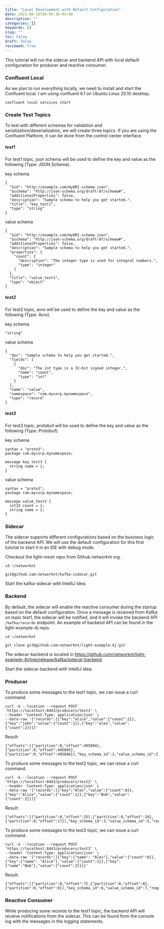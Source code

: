 ```yaml
---
title: "Local Development with Default Configuration"
date: 2021-08-16T08:09:36-04:00
description: ""
categories: []
keywords: []
slug: ""
toc: false
draft: false
reviewed: true
---
```


This tutorial will run the sidecar and backend API with local default configuration for producer and reactive consumer. 

### Confluent Local

As we plan to run everything locally, we need to install and start the Confluent local. I am using confluent 6.1 on Ubuntu Linux 20.10 desktop. 

```
confluent local services start
```

### Create Test Topics

To test with different schemas for validation and serialization/deserialization, we will create three topics. If you are using the Confluent Platform, it can be done from the control center interface. 

##### test1

For test1 topic, json schema will be used to define the key and value as the following (Type: JSON Schema).

key schema

```
{
  "$id": "http://example.com/myURI.schema.json",
  "$schema": "http://json-schema.org/draft-07/schema#",
  "additionalProperties": false,
  "description": "Sample schema to help you get started.",
  "title": "key_test1",
  "type": "string"
}
```

value schema

```
{
  "$id": "http://example.com/myURI.schema.json",
  "$schema": "http://json-schema.org/draft-07/schema#",
  "additionalProperties": false,
  "description": "Sample schema to help you get started.",
  "properties": {
    "count": {
      "description": "The integer type is used for integral numbers.",
      "type": "integer"
    }
  },
  "title": "value_test1",
  "type": "object"
}
```


##### test2


For test2 topic, avro will be used to define the key and value as the following (Type: Avro).

key schema

```
"string"
```

value schema

```
{
  "doc": "Sample schema to help you get started.",
  "fields": [
    {
      "doc": "The int type is a 32-bit signed integer.",
      "name": "count",
      "type": "int"
    }
  ],
  "name": "value",
  "namespace": "com.mycorp.mynamespace",
  "type": "record"
}
```

##### test3


For test3 topic, protobuf will be used to define the key and value as the following (Type: Protobuf).

key schema

```
syntax = "proto3";
package com.mycorp.mynamespace;

message key_test3 {
  string name = 1;
}

```

value schema

```
syntax = "proto3";
package com.mycorp.mynamespace;

message value_test3 {
  int32 count = 1;
  string name = 2;
}

```

### Sidecar

The sidecar supports different configurations based on the business logic of the backend API. We will use the default configuration for this first tutorial to start it in an IDE with debug mode.

Checkout the light-mesh repo from Github networknt org.


```
cd ~/networknt

git@github.com:networknt/kafka-sidecar.git
```

Start the kafka-sidecar with IntelliJ Idea. 


### Backend

By default, the sidecar will enable the reactive consumer during the startup based on the default configuration. Once a message is received from Kafka on topic test1, the sidecar will be notified, and it will invoke the backend API `/kafka/records` endpoint. An example of backend API can be found in the light-example-4j repo. 

```
cd ~/networknt

git clone git@github.com:networknt/light-example-4j.git
```

The sidecar-backend is located in https://github.com/networknt/light-example-4j/tree/release/kafka/sidecar-backend


Start the sidecar-backend with IntelliJ Idea.


### Producer

To produce some messages to the test1 topic, we can issue a curl command. 

```
curl -k --location --request POST 'https://localhost:8443/producers/test1' \
--header 'Content-Type: application/json' \
--data-raw '{"records":[{"key":"alice","value":{"count":2}},{"key":"john","value":{"count":1}},{"key":"alex","value":{"count":2}}]}'
```

Result: 

```
{"offsets":[{"partition":0,"offset":495894},{"partition":0,"offset":495895},{"partition":0,"offset":495896}],"key_schema_id":1,"value_schema_id":2,"requestStatus":"OK"}
```

To produce some messages to the test2 topic, we can issue a curl command. 

```
curl -k --location --request POST 'https://localhost:8443/producers/test2' \
--header 'Content-Type: application/json' \
--data-raw '{"records":[{"key":"Alex","value":{"count":0}},{"key":"Alice","value":{"count":1}},{"key":"Bob","value":{"count":2}}]}'
```

Result:

```
{"offsets":[{"partition":0,"offset":15},{"partition":0,"offset":16},{"partition":0,"offset":17}],"key_schema_id":3,"value_schema_id":5,"requestStatus":"OK"}
```

To produce some messages to the test3 topic, we can issue a curl command.

```
curl -k --location --request POST 'https://localhost:8443/producers/test3' \
--header 'Content-Type: application/json' \
--data-raw '{"records":[{"key":{"name": "Alex"},"value":{"count":0}},{"key":{"name": "Alice"},"value":{"count":1}},{"key":{"name":"Bob"},"value":{"count":2}}]}'
```

Result:

```
{"offsets":[{"partition":0,"offset":7},{"partition":0,"offset":8},{"partition":0,"offset":9}],"key_schema_id":6,"value_schema_id":7,"requestStatus":"OK"}
```

### Reactive Consumer


While producing some records to the test1 topic, the backend API will receive notifications from the sidecar. This can be found from the console log with the messages in the logging statements. 
